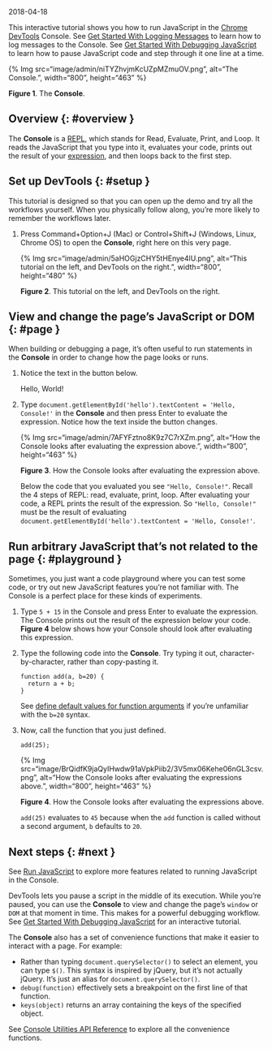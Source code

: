 2018-04-18

This interactive tutorial shows you how to run JavaScript in the [Chrome DevTools](/docs/devtools) Console. See [Get Started With Logging Messages](/docs/devtools/console/log) to learn how to log messages to the Console. See [Get Started With Debugging JavaScript](/docs/devtools/javascript) to learn how to pause JavaScript code and step through it one line at a time.

{% Img src=“image/admin/niTYZhvjmKcUZpMZmuOV.png”, alt=“The Console.”, width=“800”, height=“463” %}

**Figure 1**. The **Console**.

Overview {: \#overview }
------------------------

The **Console** is a [REPL](https://en.wikipedia.org/wiki/Read%E2%80%93eval%E2%80%93print_loop), which stands for Read, Evaluate, Print, and Loop. It reads the JavaScript that you type into it, evaluates your code, prints out the result of your [expression](http://2ality.com/2012/09/expressions-vs-statements.html), and then loops back to the first step.

Set up DevTools {: \#setup }
----------------------------

This tutorial is designed so that you can open up the demo and try all the workflows yourself. When you physically follow along, you’re more likely to remember the workflows later.

1.  Press Command+Option+J (Mac) or Control+Shift+J (Windows, Linux, Chrome OS) to open the **Console**, right here on this very page.

    {% Img src=“image/admin/5aHOGjzCHY5tHEnye4lU.png”, alt=“This tutorial on the left, and DevTools on the right.”, width=“800”, height=“480” %}

    **Figure 2**. This tutorial on the left, and DevTools on the right.

View and change the page’s JavaScript or DOM {: \#page }
--------------------------------------------------------

When building or debugging a page, it’s often useful to run statements in the **Console** in order to change how the page looks or runs.

1.  Notice the text in the button below.

    Hello, World!

2.  Type `document.getElementById('hello').textContent = 'Hello, Console!'` in the **Console** and then press Enter to evaluate the expression. Notice how the text inside the button changes.

    {% Img src=“image/admin/7AFYFztno8K9z7C7rXZm.png”, alt=“How the Console looks after evaluating the expression above.”, width=“800”, height=“463” %}

    **Figure 3**. How the Console looks after evaluating the expression above.

    Below the code that you evaluated you see `"Hello, Console!"`. Recall the 4 steps of REPL: read, evaluate, print, loop. After evaluating your code, a REPL prints the result of the expression. So `"Hello, Console!"` must be the result of evaluating `document.getElementById('hello').textContent = 'Hello, Console!'`.

Run arbitrary JavaScript that’s not related to the page {: \#playground }
-------------------------------------------------------------------------

Sometimes, you just want a code playground where you can test some code, or try out new JavaScript features you’re not familiar with. The Console is a perfect place for these kinds of experiments.

1.  Type `5 + 15` in the Console and press Enter to evaluate the expression. The Console prints out the result of the expression below your code. **Figure 4** below shows how your Console should look after evaluating this expression.
2.  Type the following code into the **Console**. Try typing it out, character-by-character, rather than copy-pasting it.

        function add(a, b=20) {
          return a + b;
        }

    See [define default values for function arguments](http://es6-features.org/#DefaultParameterValues) if you’re unfamiliar with the `b=20` syntax.

3.  Now, call the function that you just defined.

        add(25);

    {% Img src=“image/BrQidfK9jaQyIHwdw91aVpkPiib2/3V5mx06Kehe06nGL3csv.png”, alt=“How the Console looks after evaluating the expressions above.”, width=“800”, height=“463” %}

    **Figure 4**. How the Console looks after evaluating the expressions above.

    `add(25)` evaluates to `45` because when the `add` function is called without a second argument, `b` defaults to `20`.

Next steps {: \#next }
----------------------

See [Run JavaScript](/docs/devtools/console/reference#js) to explore more features related to running JavaScript in the Console.

DevTools lets you pause a script in the middle of its execution. While you’re paused, you can use the **Console** to view and change the page’s `window` or `DOM` at that moment in time. This makes for a powerful debugging workflow. See [Get Started With Debugging JavaScript](/docs/devtools/javascript) for an interactive tutorial.

The **Console** also has a set of convenience functions that make it easier to interact with a page. For example:

-   Rather than typing `document.querySelector()` to select an element, you can type `$()`. This syntax is inspired by jQuery, but it’s not actually jQuery. It’s just an alias for `document.querySelector()`.
-   `debug(function)` effectively sets a breakpoint on the first line of that function.
-   `keys(object)` returns an array containing the keys of the specified object.

See [Console Utilities API Reference](/docs/devtools/console/utilities) to explore all the convenience functions.
